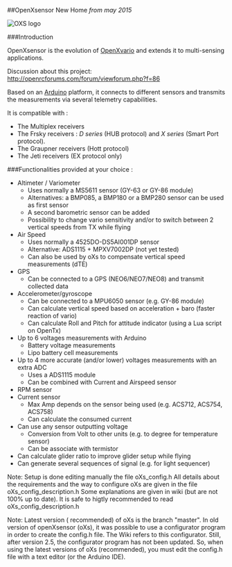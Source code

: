##OpenXsensor New Home
_from may 2015_

![OXS logo](https://github.com/openXsensor/openXsensor/wiki/images/OXS_Logo.png)


###Introduction

OpenXsensor is the evolution of [OpenXvario](https://code.google.com/p/openxvario/) and extends it to multi-sensing applications.

Discussion about this project: http://openrcforums.com/forum/viewforum.php?f=86

Based on an [Arduino](http://arduino.cc/) platform, it connects to different sensors and transmits the measurements via several telemetry capabilities.

It is compatible with :
  * The Multiplex receivers
  * The Frsky receivers : *D series* (HUB protocol) and *X series* (Smart Port protocol).
  * The Graupner receivers (Hott protocol)
  * The Jeti receivers (EX protocol only)

###Functionalities provided at your choice :

  * Altimeter / Variometer
    * Uses normally a MS5611 sensor (GY-63 or GY-86 module)
	* Alternatives: a BMP085, a BMP180 or a BMP280 sensor can be used as first sensor
	* A second barometric sensor can be added
	* Possibility to change vario sensitivity and/or to switch between 2 vertical speeds from TX while flying
  * Air Speed
    * Uses normally a 4525DO-DS5AI001DP sensor
	* Alternative: ADS1115 + MPXV7002DP (not yet tested)
	* Can also be used by oXs to compensate vertical speed measurements (dTE)
  * GPS
    * Can be connected to a GPS (NEO6/NEO7/NEO8) and transmit collected data
  * Accelerometer/gyroscope
    * Can be connected to a MPU6050 sensor (e.g. GY-86 module)
    * Can calculate vertical speed based on acceleration + baro (faster reaction of vario)
	* Can calculate Roll and Pitch for attitude indicator (using a Lua script on OpenTx) 
  * Up to 6 voltages measurements with Arduino
    * Battery voltage measurements
    * Lipo battery cell measurements
  * Up to 4 more accurate (and/or lower) voltages measurements with an extra ADC
    * Uses a ADS1115 module
    * Can be combined with Current and Airspeed sensor
  * RPM sensor
  * Current sensor
    * Max Amp depends on the sensor being used (e.g. ACS712, ACS754, ACS758) 
	* Can calculate the consumed current
  * Can use any sensor outputting voltage
    * Conversion from Volt to other units (e.g. to degree for temperature sensor)
	* Can be associate with termistor
  * Can calculate glider ratio to improve glider setup while flying
  * Can generate several sequences of signal (e.g. for light sequencer)
  
Note: Setup is done editing manually the file oXs_config.h
	  All details about the requirements and the way to configure oXs are given in the file oXs_config_description.h
	  Some explanations are given in wiki (but are not 100% up to date). It is safe to higtly recommended to read oXs_config_description.h 

Note: Latest version ( recommended) of oXs is the branch "master".
	In old version of openXsensor (oXs), it was possible to use a configurator program in order to create the config.h file.
	The Wiki refers to this configurator. Still, after version 2.5, the configurator program has not been updated.
	So, when using the latest versions of oXs (recommended), you must edit the config.h file with a text editor (or the Arduino IDE).
